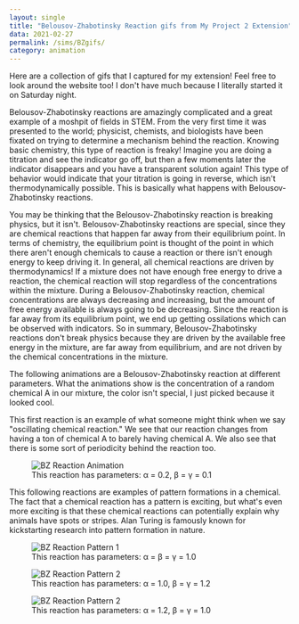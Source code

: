 ```yaml
---
layout: single
title: "Belousov-Zhabotinsky Reaction gifs from My Project 2 Extension"
data: 2021-02-27
permalink: /sims/BZgifs/
category: animation
---
```


Here are a collection of gifs that I captured for my extension! Feel free to look around the website too! I don't have much because I literally started it on Saturday night.

Belousov-Zhabotinsky reactions are amazingly complicated and a great example of a moshpit of fields in STEM. From the very first time it was presented to the world; physicist, chemists, and biologists have been fixated on trying to determine a mechanism behind the reaction. Knowing basic chemistry, this type of reaction is freaky! Imagine you are doing a titration and see the indicator go off, but then a few moments later the indicator disappears and you have a transparent solution again! This type of behavior would indicate that your titration is going in reverse, which isn't thermodynamically possible. This is basically what happens with Belousov-Zhabotinsky reactions.

You may be thinking that the Belousov-Zhabotinsky reaction is breaking physics, but it isn't. Belousov-Zhabotinsky reactions are special, since they are chemical reactions that happen far away from their equilibrium point. In terms of chemistry, the equilibrium point is thought of the point in which there aren't enough chemicals to cause a reaction or there isn't enough energy to keep driving it. In general, all chemical reactions are driven by thermodynamics! If a mixture does not have enough free energy to drive a reaction, the chemical reaction will stop regardless of the concentrations within the mixture. During a Belousov-Zhabotinsky reaction, chemical concentrations are always decreasing and increasing, but the amount of free energy available is always going to be decreasing. Since the reaction is far away from its equilibrium point, we end up getting ossilations which can be observed with indicators. So in summary, Belousov-Zhabotinsky reactions don't break physics because they are driven by the available free energy in the mixture, are far away from equilibrium, and are not driven by the chemical concentrations in the mixture.

The following animations are a Belousov-Zhabotinsky reaction at different parameters. What the animations show is the concentration of a random chemical A in our mixture, the color isn't special, I just picked because it looked cool.

<body>

This first reaction is an example of what someone might think when we say "oscillating chemical reaction." We see that our reaction changes from having a ton of chemical A to barely having chemical A. We also see that there is some sort of periodicity behind the reaction too. 
<figure>

<img src = "/assets/gifs/BZSim_02_01_01.gif" alt = "BZ Reaction Animation" >

<figcaption> This reaction has parameters: &alpha; = 0.2, &beta; = &gamma; = 0.1 </figcaption>

</figure>

This following reactions are examples of pattern formations in a chemical. The fact that a chemical reaction has a pattern is exciting, but what's even more exciting is that these chemical reactions can potentially explain why animals have spots or stripes. Alan Turing is famously known for kickstarting research into pattern formation in nature.

<figure>

<img src = "/assets/gifs/BZSim_10_10_10.gif" alt = "BZ Reaction Pattern 1">

<figcaption> This reaction has parameters: &alpha; = &beta; = &gamma; = 1.0 </figcaption>

</figure>

<figure>

<img src = "/assets/gifs/BZSim_10_12_12.gif" alt = "BZ Reaction Pattern 2">

<figcaption> This reaction has parameters: &alpha; = 1.0, &beta; = &gamma; = 1.2 </figcaption>

</figure>

<figure>

<img src = "/assets/gifs/BZSim_12_10_10.gif" alt = "BZ Reaction Pattern 2">

<figcaption> This reaction has parameters: &alpha; = 1.2, &beta; = &gamma; = 1.0 </figcaption>

</figure>

</body>

